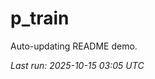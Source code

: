 # p_train

Auto-updating README demo.

<!--START_SECTION:status-->
_Last run: 2025-10-15 03:05 UTC_
<!--END_SECTION:status-->















































































































































































































































































































































































































































































































































































































































































































































































































































































































































































































































































































































































































































































































